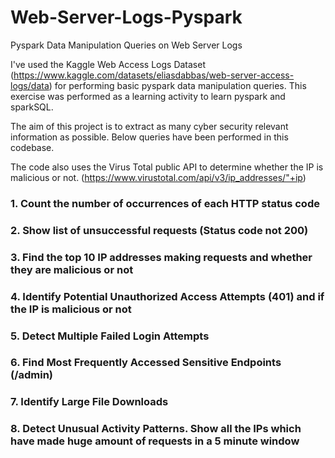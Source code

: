 # Web-Server-Logs-Pyspark
Pyspark Data Manipulation Queries on Web Server Logs

I've used the Kaggle Web Access Logs Dataset (https://www.kaggle.com/datasets/eliasdabbas/web-server-access-logs/data)
for performing basic pyspark data manipulation queries.
This exercise was performed as a learning activity to learn pyspark and sparkSQL.

The aim of this project is to extract as many cyber security relevant information as possible. Below queries have been performed in this codebase.

The code also uses the Virus Total public API to determine whether the IP is malicious or not. (https://www.virustotal.com/api/v3/ip_addresses/"+ip)

### 1. Count the number of occurrences of each HTTP status code
### 2. Show list of unsuccessful requests (Status code not 200)
### 3. Find the top 10 IP addresses making requests and whether they are malicious or not
### 4. Identify Potential Unauthorized Access Attempts (401) and if the IP is malicious or not
### 5. Detect Multiple Failed Login Attempts
### 6. Find Most Frequently Accessed Sensitive Endpoints (/admin)
### 7. Identify Large File Downloads
### 8. Detect Unusual Activity Patterns. Show all the IPs which have made huge amount of requests in a 5 minute window

